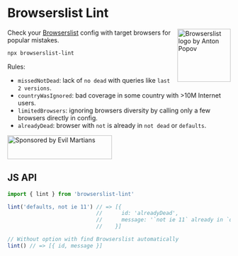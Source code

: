 # Browserslist Lint

<img width="120" height="120" alt="Browserslist logo by Anton Popov"
     src="https://browsersl.ist/logo.svg" align="right">

Check your [Browserslist](https://github.com/browserslist/browserslist/) config
with target browsers for popular mistakes.

```sh
npx browserslist-lint
```

Rules:

* `missedNotDead`: lack of `no dead` with queries like `last 2 versions`.
* `countryWasIgnored`: bad coverage in some country with >10M Internet users.
* `limitedBrowsers`: ignoring browsers diversity by calling only
  a few browsers directly in config.
* `alreadyDead`: browser with `not` is already in `not dead` or `defaults`.

<a href="https://evilmartians.com/?utm_source=browserslist-lint">
  <img src="https://evilmartians.com/badges/sponsored-by-evil-martians.svg"
       alt="Sponsored by Evil Martians" width="236" height="54">
</a>


## JS API

```js
import { lint } from 'browserslist-lint'

lint('defaults, not ie 11') // => [{
                            //      id: 'alreadyDead',
                            //      message: '`not ie 11` already in `defaults`'
                            //    }]

// Without option with find Browserslist automatically
lint() // => [{ id, message }]
```
